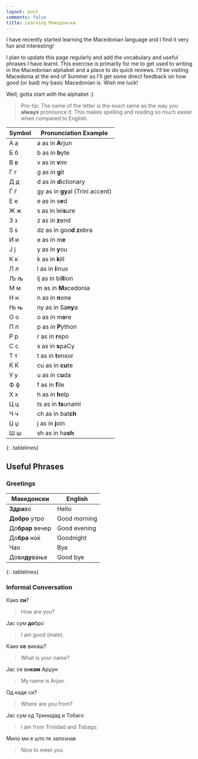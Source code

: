 ```yaml
---
layout: post
comments: false
title: Learning Mакедонски
---
```


I have recently started learning the Macedonian language and I find it very fun and interesting!

I plan to update this page regularly and add the vocabulary and useful phrases I have learnt. This exercise is primarily for me to get used to writing in the Macedonian alphabet and a place to do quick reviews. I'll be visiting Macedonia at the end of Summer so I'll get some direct feedback on how good (or bad) my basic Macedonian is. Wish me luck!

Well, gotta start with the alphabet :)

> Pro-tip: The name of the letter is the exact same as the way you **always** pronounce it. This makes spelling and reading so much easier when compared to English.

<style>
.tablelines table, .tablelines td, .tablelines th {
        border: 1px solid grey;
        }
</style>

|Symbol |Pronunciation Example |
|-----------|---------------------|
|А а  | a as in **A**rjun      |
|Б б  | b as in **b**yte       |
|В в  | v as in **v**im        |
|Г г  | g as in **g**it        |
|Д д  | d as in **d**ictionary |
|Ѓ ѓ  | gy as in **gy**al (Trini accent)|
|Е е  | e as in s**e**d        |
|Ж ж  | s as in lei**s**ure    |
|З з  | z as in **z**end       |
|S ѕ  | dz as in goo**d z**ebra|
|И и  | e as in m**e**         |
|Ј ј  | y as in **y**ou        |
|К к  | k as in **k**ill       |
|Л л  | l as in **l**inux      |
|Љ љ  | lj as in bi**ll**ion   |
|М м  | m as in **M**acedonia  |
|Н н  | n as in **n**one       |
|Њ њ  | ny as in Sa**ny**a     |
|О о  | o as in m**o**re       |
|П п  | p as in **P**ython     |
|Р р  | r as in **r**epo       |
|С с  | s as in **s**paCy      |
|Т т  | t as in **t**ensor     |
|Ќ Ќ  | cu as in **cu**te      |
|У у  | u as in c**u**da       |
|Ф ф  | f as in **f**ile       |
|Х х  | h as in **h**elp       |
|Ц ц  | ts as in **ts**unami   |
|Ч ч  | ch as in bat**ch**     |
|Џ џ  | j as in **j**oin       |
|Ш ш  | sh as in ha**sh**      |
{: .tablelines}



## Useful Phrases


### Greetings 

| Македонски | English | 
| -----------| -------- | 
|**Здра**во  | Hello |
| **Добро** утро | Good morning | 
| До**брар** вечер | Good evening | 
| До**бра** ноќ  | Goodnight |
| Чао | Bye | 
| Дови**ду**вање | Good bye | 
{: .tablelines}


### Informal Conversation


Како **си**?
> How are you?

Јас сум **до**бро
> I am good (male).

Како **се** викаш?
> What is your name?

Јас се ви**кам** Арџун
> My name is Arjun.

Од каде си?
> Where are you from?

Јас сум од Тринидад и Тобаго
> I am from Trinidad and Tobago.

Мило ми е што те запознав
> Nice to meet you 

























